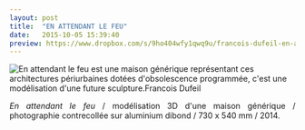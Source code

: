 ```yaml
---
layout: post
title:  "EN ATTENDANT LE FEU"
date:   2015-10-05 15:39:40
preview: https://www.dropbox.com/s/9ho404wfy1qwq9u/francois-dufeil-en-attendant-le-feu-preview.jpg?raw=1
---
```


<img src="https://www.dropbox.com/s/r81pv8pipb8zlen/francois-dufeil-en-attendant-le-feu.jpg?raw=1" alt="En attendant le feu est une maison g&eacute;n&eacute;rique repr&eacute;sentant ces architectures p&eacute;riurbaines dot&eacute;es d'obsolescence programm&eacute;e, c'est  une mod&eacute;lisation d'une future sculpture.Francois Dufeil">

<p style="text-align:justify">
<span style="font-style: italic;">En attendant le feu</span> / mod&eacute;lisation 3D d'une maison g&eacute;n&eacute;rique / photographie contrecoll&eacute;e sur aluminium dibond / 730 x 540 mm / 2014.
</p>


